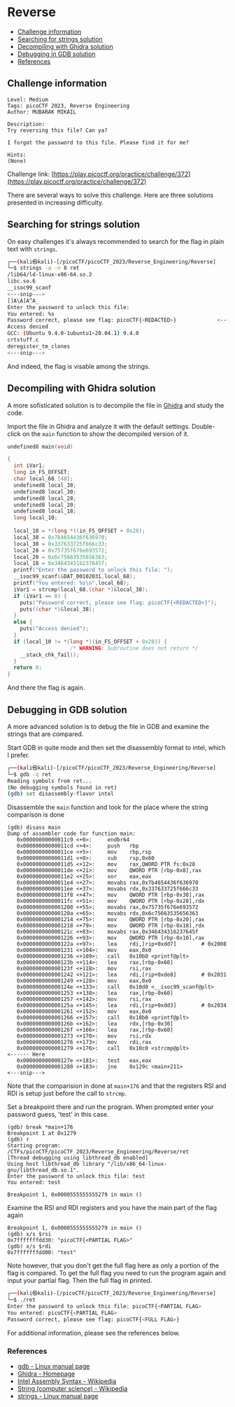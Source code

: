 # Reverse

- [Challenge information](#challenge-information)
- [Searching for strings solution](#searching-for-strings-solution)
- [Decompiling with Ghidra solution](#decompiling-with-ghidra-solution)
- [Debugging in GDB solution](#debugging-in-gdb-solution)
- [References](#references)

## Challenge information

```text
Level: Medium
Tags: picoCTF 2023, Reverse Engineering
Author: MUBARAK MIKAIL

Description:
Try reversing this file? Can ya?

I forgot the password to this file. Please find it for me?

Hints:
(None)
```

Challenge link: [https://play.picoctf.org/practice/challenge/372](https://play.picoctf.org/practice/challenge/372)

There are several ways to solve this challenge. Here are three solutions presented in increasing difficulty.

## Searching for strings solution

On easy challenges it's always recommended to search for the flag in plain text with `strings`.

```bash
┌──(kali㉿kali)-[/picoCTF/picoCTF_2023/Reverse_Engineering/Reverse]
└─$ strings -a -n 8 ret    
/lib64/ld-linux-x86-64.so.2
libc.so.6
__isoc99_scanf
<---snip--->
[]A\A]A^A_
Enter the password to unlock this file: 
You entered: %s
Password correct, please see flag: picoCTF{<REDACTED>}             <----- Here
Access denied
GCC: (Ubuntu 9.4.0-1ubuntu1~20.04.1) 9.4.0
crtstuff.c
deregister_tm_clones
<---snip--->
```

And indeed, the flag is visable among the strings.

## Decompiling with Ghidra solution

A more sofisticated solution is to decompile the file in [Ghidra](https://ghidra-sre.org/) and study the code.

Import the file in Ghidra and analyze it with the default settings. Double-click on the `main` function to show the decompiled version of it.

```C
undefined8 main(void)

{
  int iVar1;
  long in_FS_OFFSET;
  char local_68 [48];
  undefined8 local_38;
  undefined8 local_30;
  undefined8 local_28;
  undefined8 local_20;
  undefined8 local_18;
  long local_10;
  
  local_10 = *(long *)(in_FS_OFFSET + 0x28);
  local_38 = 0x7b4654436f636970;
  local_30 = 0x337633725f666c33;
  local_28 = 0x75735f676e693572;
  local_20 = 0x6c75663535656363;
  local_18 = 0x346434316237645f;
  printf("Enter the password to unlock this file: ");
  __isoc99_scanf(&DAT_00102031,local_68);
  printf("You entered: %s\n",local_68);
  iVar1 = strcmp(local_68,(char *)&local_38);
  if (iVar1 == 0) {
    puts("Password correct, please see flag: picoCTF{<REDACTED>}");                <----- Here
    puts((char *)&local_38);
  }
  else {
    puts("Access denied");
  }
  if (local_10 != *(long *)(in_FS_OFFSET + 0x28)) {
                    /* WARNING: Subroutine does not return */
    __stack_chk_fail();
  }
  return 0;
}
```

And there the flag is again.

## Debugging in GDB solution

A more advanced solution is to debug the file in GDB and examine the strings that are compared.

Start GDB in quite mode and then set the disassembly format to intel, which I prefer.

```bash
┌──(kali㉿kali)-[/picoCTF/picoCTF_2023/Reverse_Engineering/Reverse]
└─$ gdb -q ret                                                    
Reading symbols from ret...
(No debugging symbols found in ret)
(gdb) set disassembly-flavor intel
```

Disassemble the `main` function and look for the place where the string comparison is done

```text
(gdb) disass main
Dump of assembler code for function main:
   0x00000000000011c9 <+0>:     endbr64 
   0x00000000000011cd <+4>:     push   rbp
   0x00000000000011ce <+5>:     mov    rbp,rsp
   0x00000000000011d1 <+8>:     sub    rsp,0x60
   0x00000000000011d5 <+12>:    mov    rax,QWORD PTR fs:0x28
   0x00000000000011de <+21>:    mov    QWORD PTR [rbp-0x8],rax
   0x00000000000011e2 <+25>:    xor    eax,eax
   0x00000000000011e4 <+27>:    movabs rax,0x7b4654436f636970
   0x00000000000011ee <+37>:    movabs rdx,0x337633725f666c33
   0x00000000000011f8 <+47>:    mov    QWORD PTR [rbp-0x30],rax
   0x00000000000011fc <+51>:    mov    QWORD PTR [rbp-0x28],rdx
   0x0000000000001200 <+55>:    movabs rax,0x75735f676e693572
   0x000000000000120a <+65>:    movabs rdx,0x6c75663535656363
   0x0000000000001214 <+75>:    mov    QWORD PTR [rbp-0x20],rax
   0x0000000000001218 <+79>:    mov    QWORD PTR [rbp-0x18],rdx
   0x000000000000121c <+83>:    movabs rax,0x346434316237645f
   0x0000000000001226 <+93>:    mov    QWORD PTR [rbp-0x10],rax
   0x000000000000122a <+97>:    lea    rdi,[rip+0xdd7]        # 0x2008
   0x0000000000001231 <+104>:   mov    eax,0x0
   0x0000000000001236 <+109>:   call   0x10b0 <printf@plt>
   0x000000000000123b <+114>:   lea    rax,[rbp-0x60]
   0x000000000000123f <+118>:   mov    rsi,rax
   0x0000000000001242 <+121>:   lea    rdi,[rip+0xde8]        # 0x2031
   0x0000000000001249 <+128>:   mov    eax,0x0
   0x000000000000124e <+133>:   call   0x10d0 <__isoc99_scanf@plt>
   0x0000000000001253 <+138>:   lea    rax,[rbp-0x60]
   0x0000000000001257 <+142>:   mov    rsi,rax
   0x000000000000125a <+145>:   lea    rdi,[rip+0xdd3]        # 0x2034
   0x0000000000001261 <+152>:   mov    eax,0x0
   0x0000000000001266 <+157>:   call   0x10b0 <printf@plt>
   0x000000000000126b <+162>:   lea    rdx,[rbp-0x30]
   0x000000000000126f <+166>:   lea    rax,[rbp-0x60]
   0x0000000000001273 <+170>:   mov    rsi,rdx
   0x0000000000001276 <+173>:   mov    rdi,rax
   0x0000000000001279 <+176>:   call   0x10c0 <strcmp@plt>              <------ Here
   0x000000000000127e <+181>:   test   eax,eax
   0x0000000000001280 <+183>:   jne    0x129c <main+211>
<---snip--->
```

Note that the comparision in done at `main+176` and that the registers RSI and RDI is setup just before the call to `strcmp`.

Set a breakpoint there and run the program. When prompted enter your password guess, 'test' in this case.

```text
(gdb) break *main+176
Breakpoint 1 at 0x1279
(gdb) r
Starting program: /CTFs/picoCTF/picoCTF_2023/Reverse_Engineering/Reverse/ret 
[Thread debugging using libthread_db enabled]
Using host libthread_db library "/lib/x86_64-linux-gnu/libthread_db.so.1".
Enter the password to unlock this file: test
You entered: test

Breakpoint 1, 0x0000555555555279 in main ()
```

Examine the RSI and RDI registers and you have the main part of the flag again

```text
Breakpoint 1, 0x0000555555555279 in main ()
(gdb) x/s $rsi
0x7fffffffdd30: "picoCTF{<PARTIAL FLAG>"
(gdb) x/s $rdi
0x7fffffffdd00: "test"
```

Note however, that you don't get the full flag here as only a portion of the flag is compared.
To get the full flag you need to run the program again and input your partial flag. Then the full flag in printed.

```bash
┌──(kali㉿kali)-[/picoCTF/picoCTF_2023/Reverse_Engineering/Reverse]
└─$ ./ret                                                     
Enter the password to unlock this file: picoCTF{<PARTIAL FLAG>
You entered: picoCTF{<PARTIAL FLAG>
Password correct, please see flag: picoCTF{<FULL FLAG>}
```

For additional information, please see the references below.

### References

- [gdb - Linux manual page](https://man7.org/linux/man-pages/man1/gdb.1.html)
- [Ghidra - Homepage](https://ghidra-sre.org/)
- [Intel Assembly Syntax - Wikipedia](https://en.wikipedia.org/wiki/X86_assembly_language#Syntax)
- [String (computer science) - Wikipedia](https://en.wikipedia.org/wiki/String_(computer_science))
- [strings - Linux manual page](https://man7.org/linux/man-pages/man1/strings.1.html)
